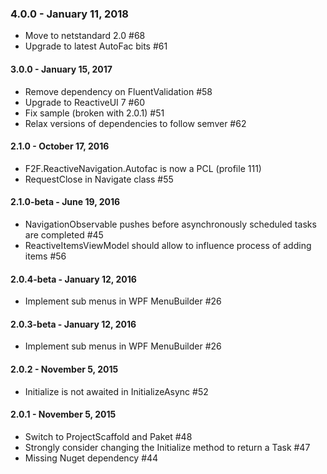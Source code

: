 ### 4.0.0 - January 11, 2018
* Move to netstandard 2.0 #68
* Upgrade to latest AutoFac bits #61

#### 3.0.0 - January 15, 2017
* Remove dependency on FluentValidation #58
* Upgrade to ReactiveUI 7 #60
* Fix sample (broken with 2.0.1) #51
* Relax versions of dependencies to follow semver #62

#### 2.1.0 - October 17, 2016
* F2F.ReactiveNavigation.Autofac is now a PCL (profile 111)
* RequestClose in Navigate class #55

#### 2.1.0-beta - June 19, 2016
* NavigationObservable pushes before asynchronously scheduled tasks are completed #45
* ReactiveItemsViewModel should allow to influence process of adding items #56

#### 2.0.4-beta - January 12, 2016
* Implement sub menus in WPF MenuBuilder #26

#### 2.0.3-beta - January 12, 2016
* Implement sub menus in WPF MenuBuilder #26

#### 2.0.2 - November 5, 2015
* Initialize is not awaited in InitializeAsync #52

#### 2.0.1 - November 5, 2015
* Switch to ProjectScaffold and Paket #48
* Strongly consider changing the Initialize method to return a Task #47
* Missing Nuget dependency #44
